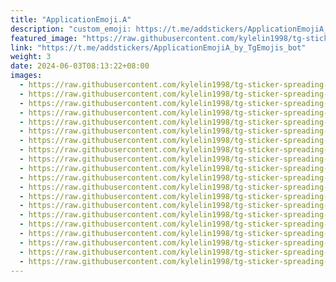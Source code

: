 ```yaml
---
title: "ApplicationEmoji.A"
description: "custom_emoji: https://t.me/addstickers/ApplicationEmojiA_by_TgEmojis_bot"
featured_image: "https://raw.githubusercontent.com/kylelin1998/tg-sticker-spreading-worldwide-images/main/img/8ba0a8d8-2c11-47b5-979d-5bbff32b5199.jpg"
link: "https://t.me/addstickers/ApplicationEmojiA_by_TgEmojis_bot"
weight: 3
date: 2024-06-03T08:13:22+08:00
images:
  - https://raw.githubusercontent.com/kylelin1998/tg-sticker-spreading-worldwide-images/main/img/8ba0a8d8-2c11-47b5-979d-5bbff32b5199.jpg
  - https://raw.githubusercontent.com/kylelin1998/tg-sticker-spreading-worldwide-images/main/img/e2ae6086-e8db-4648-94c1-c6860b1c2fa9.jpg
  - https://raw.githubusercontent.com/kylelin1998/tg-sticker-spreading-worldwide-images/main/img/25ef9cd9-699e-4038-84d9-bb961e1b69bb.jpg
  - https://raw.githubusercontent.com/kylelin1998/tg-sticker-spreading-worldwide-images/main/img/244661ab-4ba5-404a-b9ba-7ea58ac3de91.jpg
  - https://raw.githubusercontent.com/kylelin1998/tg-sticker-spreading-worldwide-images/main/img/41c6402d-0b61-4d85-bca5-33ebec2ebe6a.jpg
  - https://raw.githubusercontent.com/kylelin1998/tg-sticker-spreading-worldwide-images/main/img/a8d3aad1-cd26-4d03-b1fd-555e2ede63e8.jpg
  - https://raw.githubusercontent.com/kylelin1998/tg-sticker-spreading-worldwide-images/main/img/5be831f2-85d9-4c72-be24-ccda4b8560a2.jpg
  - https://raw.githubusercontent.com/kylelin1998/tg-sticker-spreading-worldwide-images/main/img/1fefafdc-1c3b-4ce7-9638-2b76358f59cd.jpg
  - https://raw.githubusercontent.com/kylelin1998/tg-sticker-spreading-worldwide-images/main/img/5113f54e-d8fd-4d9b-822a-7a3fa797b7b5.jpg
  - https://raw.githubusercontent.com/kylelin1998/tg-sticker-spreading-worldwide-images/main/img/6d11aca5-ef8f-40c3-8324-ae451f5122dc.jpg
  - https://raw.githubusercontent.com/kylelin1998/tg-sticker-spreading-worldwide-images/main/img/5f169337-3f33-40c2-ae01-a984d65a423a.jpg
  - https://raw.githubusercontent.com/kylelin1998/tg-sticker-spreading-worldwide-images/main/img/add8518d-ebd6-4c0a-ac13-91266ab73978.jpg
  - https://raw.githubusercontent.com/kylelin1998/tg-sticker-spreading-worldwide-images/main/img/bb2c9a77-06df-428d-9fbb-bd1e2ba57384.jpg
  - https://raw.githubusercontent.com/kylelin1998/tg-sticker-spreading-worldwide-images/main/img/8efab284-296e-46ef-90f6-96df2532cf4a.jpg
  - https://raw.githubusercontent.com/kylelin1998/tg-sticker-spreading-worldwide-images/main/img/9a64353b-69c5-42c4-a8e2-604d716024ea.jpg
  - https://raw.githubusercontent.com/kylelin1998/tg-sticker-spreading-worldwide-images/main/img/c8f6f319-1b2f-4d7f-bdc1-00a02479d6a1.jpg
  - https://raw.githubusercontent.com/kylelin1998/tg-sticker-spreading-worldwide-images/main/img/4d681bf8-ede8-468c-a681-e2b8c6f2fa99.jpg
  - https://raw.githubusercontent.com/kylelin1998/tg-sticker-spreading-worldwide-images/main/img/4abe27c8-22ea-4b9e-966e-49f86206a4ba.jpg
  - https://raw.githubusercontent.com/kylelin1998/tg-sticker-spreading-worldwide-images/main/img/ab6a9f8e-7917-4224-a8a6-658bf4a4ec97.jpg
  - https://raw.githubusercontent.com/kylelin1998/tg-sticker-spreading-worldwide-images/main/img/bbb6c5fb-c796-41e3-8708-5829ee7f32bb.jpg
---
```

